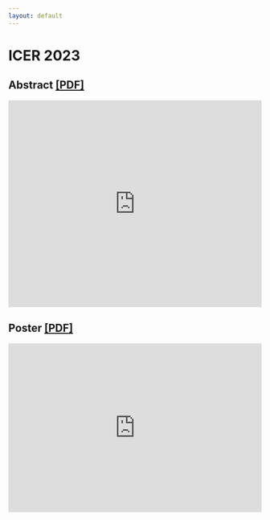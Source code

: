 ```yaml
---
layout: default
---
```


# ICER 2023

## Abstract <a href="/icer23_abstract.pdf">[PDF]</a>


<iframe id="pdfviewer" style="aspect-ratio: 11 / 9;" src="https://docs.google.com/gview?embedded=true&url=caryntran.com/icer23_abstract.pdf" frameborder="0" width="100%" ></iframe>



## Poster <a href="/icer23_poster.pdf">[PDF]</a>
<iframe id="pdfviewer" style="aspect-ratio: 3 / 2;" src="https://docs.google.com/gview?embedded=true&url=caryntran.com/icer23_poster.pdf" frameborder="0" width="100%" ></iframe>


